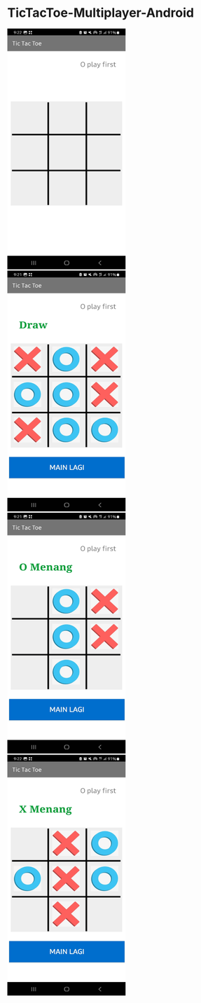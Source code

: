 # TicTacToe-Multiplayer-Android

<img src="https://github.com/alifshelviano/TicTacToe-Multiplayer-Android/blob/master/1.jpg" alt="Logo" width="270" height="550">&nbsp; &nbsp;<img src="https://github.com/alifshelviano/TicTacToe-Multiplayer-Android/blob/master/2.jpg" alt="Logo" width="270" height="550">&nbsp; &nbsp;<img src="https://github.com/alifshelviano/TicTacToe-Multiplayer-Android/blob/master/3.jpg" alt="Logo" width="270" height="550"><img src="https://github.com/alifshelviano/TicTacToe-Multiplayer-Android/blob/master/4.jpg" alt="Logo" width="270" height="550">

